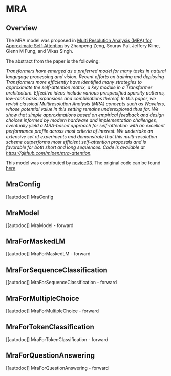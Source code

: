 <!--Copyright 2023 The HuggingFace Team. All rights reserved.

Licensed under the Apache License, Version 2.0 (the "License"); you may not use this file except in compliance with
the License. You may obtain a copy of the License at

http://www.apache.org/licenses/LICENSE-2.0

Unless required by applicable law or agreed to in writing, software distributed under the License is distributed on
an "AS IS" BASIS, WITHOUT WARRANTIES OR CONDITIONS OF ANY KIND, either express or implied. See the License for the
specific language governing permissions and limitations under the License.

⚠️ Note that this file is in Markdown but contain specific syntax for our doc-builder (similar to MDX) that may not be
rendered properly in your Markdown viewer.

-->

# MRA

## Overview

The MRA model was proposed in [Multi Resolution Analysis (MRA) for Approximate Self-Attention](https://arxiv.org/abs/2207.10284) by Zhanpeng Zeng, Sourav Pal, Jeffery Kline, Glenn M Fung, and Vikas Singh.

The abstract from the paper is the following:

*Transformers have emerged as a preferred model for many tasks in natural langugage processing and vision. Recent efforts on training and deploying Transformers more efficiently have identified many strategies to approximate the self-attention matrix, a key module in a Transformer architecture. Effective ideas include various prespecified sparsity patterns, low-rank basis expansions and combinations thereof. In this paper, we revisit classical Multiresolution Analysis (MRA) concepts such as Wavelets, whose potential value in this setting remains underexplored thus far. We show that simple approximations based on empirical feedback and design choices informed by modern hardware and implementation challenges, eventually yield a MRA-based approach for self-attention with an excellent performance profile across most criteria of interest. We undertake an extensive set of experiments and demonstrate that this multi-resolution scheme outperforms most efficient self-attention proposals and is favorable for both short and long sequences. Code is available at https://github.com/mlpen/mra-attention.*

This model was contributed by [novice03](https://huggingface.co/novice03).
The original code can be found [here](https://github.com/mlpen/mra-attention).

## MraConfig

[[autodoc]] MraConfig

## MraModel

[[autodoc]] MraModel
    - forward

## MraForMaskedLM

[[autodoc]] MraForMaskedLM
    - forward

## MraForSequenceClassification

[[autodoc]] MraForSequenceClassification
    - forward

## MraForMultipleChoice

[[autodoc]] MraForMultipleChoice
    - forward

## MraForTokenClassification

[[autodoc]] MraForTokenClassification
    - forward

## MraForQuestionAnswering

[[autodoc]] MraForQuestionAnswering
    - forward